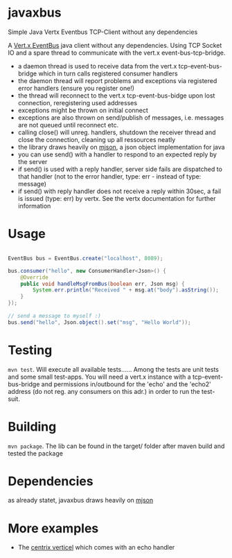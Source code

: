 # javaxbus
Simple Java Vertx  Eventbus  TCP-Client without any dependencies

A [Vert.x EventBus](http://vertx.io/docs/vertx-core/java/#event_bus) java client without any dependencies. Using TCP Socket
IO and a spare thread to communicate with the vert.x event-bus-tcp-bridge. 

* a daemon thread is used to receive data from the vert.x tcp-event-bus-bridge which in turn calls registered consumer handlers
* the daemon thread will report problems and exceptions via registered error handlers (ensure you register one!)
* the thread will reconnect to the vert.x tcp-event-bus-bidge upon lost connection, reregistering used addresses
* exceptions might be thrown on initial connect
* exceptions are also thrown on send/publish of messages, i.e. messages are not queued until reconnect etc.
* calling close() will unreg. handlers, shutdown the receiver thread and close the connection, cleaning up all ressources neatly 
* the library draws heavily on [mjson](https://bolerio.github.io/mjson/), a json object implementation for java
* you can use send() with a handler to respond to an expected reply by the server 
* if send() is used with a reply handler, server side fails are dispatched to that handler (not to the error handler, type: err - instead of type: message)
* if send() with reply handler does not receive a reply within 30sec, a fail is issued (type: err) by vertx. See the vertx documentation for further information
 


# Usage
```java

EventBus bus = EventBus.create("localhost", 8089);

bus.consumer("hello", new ConsumerHandler<Json>() {
	@Override
	public void handleMsgFromBus(boolean err, Json msg) {
    	System.err.println("Received " + msg.at("body").asString());
    }
});
   
// send a message to myself :)
bus.send("hello", Json.object().set("msg", "Hello World"));


```



# Testing
`mvn test`. Will execute all available tests......  Among the tests are unit tests and some small test-apps. 
You will need a vert.x instance with a tcp-event-bus-bridge and permissions in/outbound for the 'echo' and the 'echo2' address 
(do not reg. any consumers on this adr.) in order to run the test-suit.   



# Building

`mvn package`. The lib can be found in the target/ folder after maven build and tested the package



# Dependencies
as already statet, javaxbus draws heavily on [mjson](https://bolerio.github.io/mjson/)



# More examples   
* The [centrix verticel](https://github.com/danielstieger/centrix) which comes with an echo handler 
